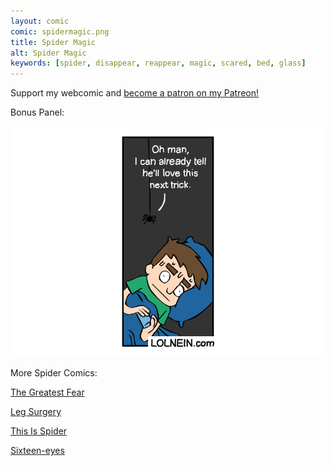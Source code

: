 ```yaml
---
layout: comic
comic: spidermagic.png
title: Spider Magic
alt: Spider Magic
keywords: [spider, disappear, reappear, magic, scared, bed, glass]
---
```


Support my webcomic and [become a patron on my Patreon!](https://www.patreon.com/lolnein)

Bonus Panel:

![Spider Magic Bonus Panel](/images/spidermagic_bonus.png)

More Spider Comics:

[The Greatest Fear](https://lolnein.com/2018/06/18/thegreatestfear/)

[Leg Surgery](https://lolnein.com/2017/06/30/legsurgery/)

[This Is Spider](https://lolnein.com/2014/02/28/thisisspider/)

[Sixteen-eyes](https://lolnein.com/2015/08/23/sixteeneyes/)